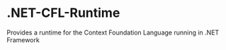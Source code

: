 # .NET-CFL-Runtime
Provides a runtime for the Context Foundation Language running in .NET Framework
